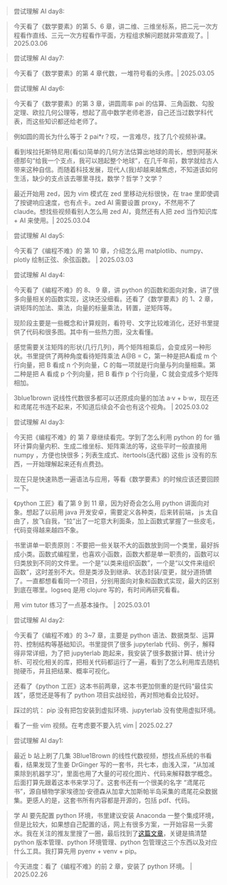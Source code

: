 > 尝试理解 AI day8:

> 今天看了《数学要素》的第 5、6 章，讲二维、三维坐标系，把二元一次方程看作直线、三元一次方程看作平面，方程组求解问题就非常直观了。| 2025.03.06

> 尝试理解 AI day7:

> 今天看了《数学要素》的第 4 章代数，一堆符号看的头疼。| 2025.03.05

> 尝试理解 AI day6:

> 今天看了《数学要素》的第 3 章，讲圆周率 pai 的估算、三角函数、勾股定理、欧拉几何公理等，想起了高中数学老师老游，自己还当过数学科代表，而这些知识都还给老师了。

> 例如圆的周长为什么等于 2 pai*r？哎，一言难尽，找了几个视频补课。

> 看到埃拉托斯特尼用(看似)简单的几何方法估算出地球的周长，想到阿基米德那句“给我一个支点，我可以翘起整个地球”，在几千年前，数学就给古人带来这种自信。而随着科技发展，现代人(我)却越来越焦虑，不知道该如何生活，缺少的支点该去哪里寻找，数学？哲学？文学？

> 最近开始用 zed，因为 vim 模式在 zed 里移动光标很快，在 trae 里即使调了按键响应速度，也有点卡。zed AI 需要设置 proxy，不然用不了 claude。想找些视频看别人怎么用 zed AI，竟然还有人把 zed 当作知识库 + AI 来使用。| 2025.03.04

> 尝试理解 AI day5:

> 今天看了《编程不难》的 第 10 章，介绍怎么用 matplotlib、numpy、plotly 绘制正弦、余弦函数。 | 2025.03.03

> 尝试理解 AI day4:

> 今天看了《编程不难》的 8、 9 章，讲 python 的函数和面向对象，讲了很多向量相关的函数实现，这块还没细看。还看了《数学要素》的 1、2 章，讲矩阵的加法、乘法，向量的标量乘法，转置，逆矩阵等。

> 现阶段主要是一些概念和计算规则，看符号、文字比较难消化，还好书里提供了代码和很多图。其中有一些热力图，没太看懂。

> 感觉需要关注矩阵的形状(几行几列)，两个矩阵相乘后，会变成另一种形状。书里提供了两种角度看待矩阵乘法 A@B = C，第一种是把A看成 m 个行向量，把 B 看成 n 个列向量，C 的每一项就是行向量与列向量相乘。第二种是把 A 看成 p 个列向量，把 B 看作 p 个行向量，C 就会变成多个矩阵相加。

> 3blue1brown 说线性代数很多都可以还原成向量的加法 a·v + b·w，现在还和鸢尾花书连不起来，不知道后续会不会也有这个视角。 | 2025.03.02

> 尝试理解 AI day3:

> 今天把《编程不难》的 第 7 章继续看完。学到了怎么利用 python 的 for 循环计算向量内积、生成二维坐标、矩阵乘法的等，这些平时一般直接用 numpy ，方便也快很多；列表生成式、itertools(迭代器) 这些 js 没有的东西，一开始理解起来还有点费劲。

> 现在只是快速熟悉一遍语法与应用，等看《数学要素》的时候应该还要回顾一下。

> 《python 工匠》看了第 9 到 11 章，因为好奇会怎么用 python 讲面向对象。想起了以前用 java 开发安卓，需要定义各种类，后来转前端， js 太自由了，放飞自我，“拉”出了一坨意大利面条，加上函数式掌握了一些皮毛，代码变得越来越四不象。

> 书里讲单一职责原则：不要把一些关联不大的函数放到同一个类里，最好拆成小类。函数式编程里，也喜欢小函数，函数大都是单一职责的，函数可以归类放到不同的文件里。一个是“以类来组织函数”，一个是“以文件来组织函数”，这时差别不大。但是类涉及到继承、状态封装/变更，就分道扬镳了。一直都想看看同一个项目，分别用面向对象和函数式实现，最大的区别到底在哪里。logseq 是用 clojure 写的，有时间再研究看看。

> 用 vim tutor 练习了一点基本操作。 | 2025.03.01

> 尝试理解 AI day2:

> 今天看了《编程不难》的 3~7 章，主要是 python 语法、数据类型、运算符、控制结构等基础知识。书里提供了很多 jupyterlab 代码、例子，解释得非常详细，为了把 jupyterlab 跑起来，我安装了很多数据计算、统计分析、可视化相关的库，把相关代码都运行了一遍，看到了怎么利用库去随机抛硬币，并且把结果、概率可视化。

> 还看了《python 工匠》这本书前两章，这本书更加侧重的是代码“最佳实践”，感觉还是等有了 python 项目实战经验，再对照地看会比较好。

> 踩过的坑： pip 没有把包安装到虚拟环境、jupyterlab 没有使用虚拟环境。

> 看了一些 vim 视频。在考虑要不要入坑 vim | 2025.02.27

> 尝试理解 AI day1:

> 最近 b 站上刷了几集 3Blue1Brown 的线性代数视频，想找点系统的书看看，结果发现了生姜 DrGinger 写的一套书，共七本，由浅入深，“从加减乘除到机器学习”，里面也用了大量的可视化图片、代码来解释数学概念。后面打算先跟着这本书来学习了。这套书还有一个很美的名字 “鸢尾花书”，源自植物学家埃德加·安德森从加拿大加斯帕半岛采集的鸢尾花朵数据集。更感人的是，这套书所有内容都是开源的，包括 pdf、代码。

> 学 AI 要先配置 python 环境，书里建议安装 Anaconda 一整个集成环境，但是比较大，如果想自己配置的话，网上有很多方案，一开始容易一头雾水。我在关注的推友里搜了一圈，最后找到了[这篇文章](https://alpopkes.com/posts/python/packaging_tools/)，关键是搞清楚 python 版本管理、python 环境管理、python 包管理这三个东西以及对应什么工具。我打算先用 pyenv + venv + pip。

> 今天进度：看了《编程不难》的前 2 章，安装了 python 环境。 | 2025.02.26
